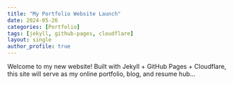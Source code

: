```yaml
---
title: "My Portfolio Website Launch"
date: 2024-05-26
categories: [Portfolio]
tags: [jekyll, github-pages, cloudflare]
layout: single
author_profile: true
---
```


Welcome to my new website! Built with Jekyll + GitHub Pages + Cloudflare, this site will serve as my online portfolio, blog, and resume hub...

